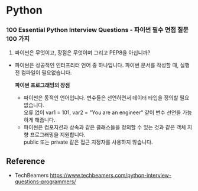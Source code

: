 # Python

### 100 Essential Python Interview Questions - 파이썬 필수 면접 질문 100 가지   

1. 파이썬은 무엇이고, 장점은 무엇이며 그리고 PEP8을 아십니까?
- 파이썬은 성공적인 인터프리터 언어 중 하나입니다. 파이썬 문서를 작성할 때, 실행 전 컴파일이 필요없습니다.   

  __파이썬 프로그래밍의 장점__   
  * 파이썬은 동적인 언어입니다. 변수들은 선언하면서 데이터 타입을 정의할 필요 없습니다.   
  오류 없이 var1 = 101, var2 = "You are an engineer" 같이 변수 선언을 가능하게 해줍니다.   
  * 파이썬은 컴포지션과 상속과 같은 클래스들을 정의할 수 있는 것과 같은 객체 지향 프로그래밍을 지원합니다.   
  public 또는 private 같은 접근 지정자를 사용하지 않습니다.

## Reference
* TechBeamers
<https://www.techbeamers.com/python-interview-questions-programmers/>


